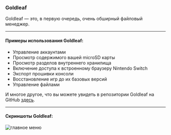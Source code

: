 ### **Goldleaf**

Goldleaf — это, в первую очередь, очень обширный файловый менеджер.

-----

#### Примеры использования Goldleaf:

- Управление аккаунтами
- Просмотр содержимого вашей microSD карты
- Просмотр разделов внутреннего хранилища
- Включение доступа к встроенному браузеру Nintendo Switch
- Экспорт прошивки консоли
- Восстановление игр до их базовых версий
- Управление файлами

И многое другое, что вы можете увидеть в репозитории Goldleaf на GitHub [здесь](https://github.com/XorTroll/Goldleaf).

-----

#### Скриншоты Goldleaf:

![главное меню](img/goldleaf.jpg)
